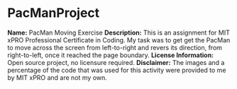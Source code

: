 # PacManProject
**Name:** PacMan Moving Exercise 
**Description:** This is an assignment for MIT xPRO Professional Certificate in Coding. My task was to get get the PacMan to move across the screen from left-to-right and revers its direction, from right-to-left, once it reached the page boundary.
**License Information:** Open source project, no licensure required. 
**Disclaimer:** The images and a percentage of the code that was used for this activity were provided to me by MIT xPRO and are not my own.
